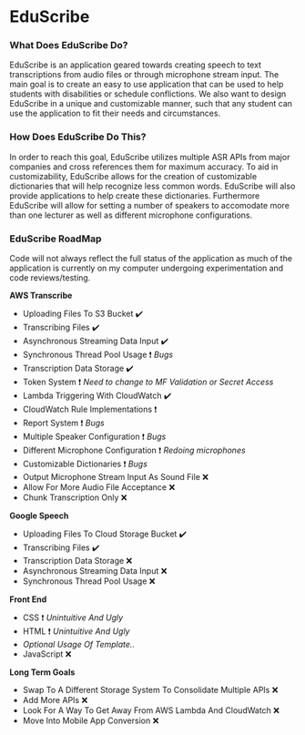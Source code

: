 # EduScribe

### What Does EduScribe Do?

EduScribe is an application geared towards creating speech to text 
transcriptions from audio files or through microphone stream input. 
The main goal is to create an easy to use application that can be used 
to help students with disabilities or schedule conflictions. 
We also want to design EduScribe in a unique and customizable manner, 
such that any student can use the application to fit their needs and 
circumstances.

### How Does EduScribe Do This?

In order to reach this goal, EduScribe utilizes multiple ASR APIs from
major companies and cross references them for maximum accuracy. 
To aid in customizability, EduScribe allows for the creation
of customizable dictionaries that will help recognize less common words.
EduScribe will also provide applications to help create these dictionaries. 
Furthermore EduScribe will allow for setting a number of speakers
to accomodate more than one lecturer as well as different microphone configurations.

### EduScribe RoadMap

Code will not always reflect the full status of the application as much of the
application is currently on my computer undergoing experimentation and
code reviews/testing.

**AWS Transcribe**
- Uploading Files To S3 Bucket :heavy_check_mark:
- Transcribing Files :heavy_check_mark:
- Asynchronous Streaming Data Input :heavy_check_mark:
- Synchronous Thread Pool Usage :heavy_exclamation_mark: *Bugs*
- Transcription Data Storage :heavy_check_mark:
- Token System :heavy_exclamation_mark: *Need to change to MF Validation or Secret Access*
- Lambda Triggering With CloudWatch :heavy_check_mark:
- CloudWatch Rule Implementations :heavy_exclamation_mark:
- Report System :heavy_exclamation_mark: *Bugs*
- Multiple Speaker Configuration :heavy_exclamation_mark: *Bugs*
- Different Microphone Configuration :heavy_exclamation_mark: *Redoing microphones*
- Customizable Dictionaries :heavy_exclamation_mark: *Bugs*
- Output Microphone Stream Input As Sound File :x:
- Allow For More Audio File Acceptance :x:
- Chunk Transcription Only :x:


**Google Speech**
- Uploading Files To Cloud Storage Bucket :heavy_check_mark:
- Transcribing Files :heavy_check_mark:
- Transcription Data Storage :x:
- Asynchronous Streaming Data Input :x:
- Synchronous Thread Pool Usage :x:

**Front End**
- CSS :heavy_exclamation_mark: *Unintuitive And Ugly*
- HTML :heavy_exclamation_mark: *Unintuitive And Ugly*
 - *Optional Usage Of Template..*
- JavaScript :x:

**Long Term Goals**
- Swap To A Different Storage System To Consolidate Multiple APIs :x:
- Add More APIs :x:
- Look For A Way To Get Away From AWS Lambda And CloudWatch :x:
- Move Into Mobile App Conversion :x:
